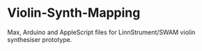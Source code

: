 # Violin-Synth-Mapping
Max, Arduino and AppleScript files for LinnStrument/SWAM violin synthesiser prototype.
